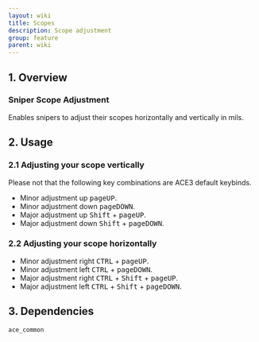 ```yaml
---
layout: wiki
title: Scopes
description: Scope adjustment
group: feature
parent: wiki
---
```


## 1. Overview

### Sniper Scope Adjustment
Enables snipers to adjust their scopes horizontally and vertically in mils.

## 2. Usage

### 2.1 Adjusting your scope vertically
Please not that the following key combinations are ACE3 default keybinds.
- Minor adjustment up <kbd>pageUP</kbd>.
- Minor adjustment down <kbd>pageDOWN</kbd>.
- Major adjustment up <kbd>Shift</kbd> + <kbd>pageUP</kbd>.
- Major adjustment down <kbd>Shift</kbd> + <kbd>pageDOWN</kbd>.

### 2.2 Adjusting your scope horizontally
- Minor adjustment right <kbd>CTRL</kbd> + <kbd>pageUP</kbd>.
- Minor adjustment left <kbd>CTRL</kbd> + <kbd>pageDOWN</kbd>.
- Major adjustment right <kbd>CTRL</kbd> + <kbd>Shift</kbd> + <kbd>pageUP</kbd>.
- Major adjustment left <kbd>CTRL</kbd> + <kbd>Shift</kbd> + <kbd>pageDOWN</kbd>.

## 3. Dependencies

`ace_common`

